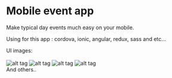 # Mobile event app

Make typical day events much easy on your mobile.

Using for this app : cordova, ionic, angular, redux, sass and etc...

UI images:
</br>
</br>
![alt tag](https://pp.vk.me/c628131/v628131315/4633c/BkG1c6nhFz0.jpg)
![alt tag](https://pp.vk.me/c628131/v628131315/4635c/DfLj1ufuSCs.jpg)
![alt tag](https://pp.vk.me/c628131/v628131315/4634c/lXxRnDBDHFY.jpg)
![alt tag](https://pp.vk.me/c628131/v628131315/46354/LeW1hJ3CVMI.jpg)
</br>
And others..
</br>



